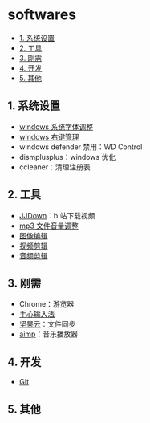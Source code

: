 # softwares

- [1. 系统设置](#1-系统设置)
- [2. 工具](#2-工具)
- [3. 刚需](#3-刚需)
- [4. 开发](#4-开发)
- [5. 其他](#5-其他)

## 1. 系统设置

- [windows 系统字体调整](https://github.com/Tatsu-syo/noMeiryoUI/releases)
- [windows 右键管理](https://github.com/BluePointLilac/ContextMenuManager/releases)
- windows defender 禁用：WD Control
- dismplusplus：windows 优化
- ccleaner：清理注册表

## 2. 工具

- [JJDown](http://client.jijidown.com/)：b 站下载视频
- [mp3 文件音量调整](https://mp3gain.sourceforge.net/download.php)
- [图像编辑](https://www.gimp.org/)
- [视频剪辑](https://​www.shotcut.org/download/)
- [音频剪辑](https://​www.audacityteam.org/)

## 3. 刚需

- Chrome：游览器
- [手心输入法](http://down1.xinshuru.com/installer/win/PalmInput_Setup.exe)
- [坚果云](https://www.jianguoyun.com/s/downloads)：文件同步
- [aimp](https://www.aimp.ru/?do=download)：音乐播放器

## 4. 开发

- [Git](https://git-scm.com/download/win)

## 5. 其他
